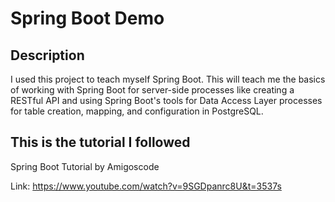 # Spring Boot Demo

## Description
I used this project to teach myself Spring Boot.
This will teach me the basics of working with Spring Boot for
server-side processes like creating a RESTful API and 
using Spring Boot's tools for Data Access Layer processes
for table creation, mapping, and configuration in PostgreSQL.

## This is the tutorial I followed
Spring Boot Tutorial by Amigoscode

Link: https://www.youtube.com/watch?v=9SGDpanrc8U&t=3537s